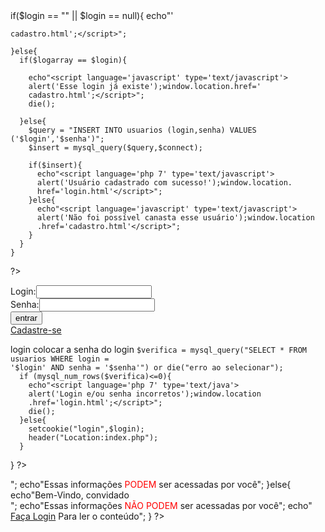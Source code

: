   </body>
    </html>
<?php
$login = $_POST['login'];
$senha = MD5($_POST['senha']);
$connect = mysql_connect('nome_do_servidor','nome_de_usuario','senha');
$db = mysql_select_db('nome_do_banco_de_dados');
$query_select = "SELECT login FROM usuarios WHERE login = '$login'";
$select = mysql_query($query_select,$connect);
$array = mysql_fetch_array($select);
$logarray = $array['login'];

  if($login == "" || $login == null){
    echo"<script language='javascript' type='text/javascript'>
    alert('O campo login deve ser preenchido');window.location.href= espaço 
<script language="javascript" type="text/javascript">

</script>'
    cadastro.html';</script>";

    }else{
      if($logarray == $login){

        echo"<script language='javascript' type='text/javascript'>
        alert('Esse login já existe');window.location.href='
        cadastro.html';</script>";
        die();

      }else{
        $query = "INSERT INTO usuarios (login,senha) VALUES ('$login','$senha')";
        $insert = mysql_query($query,$connect);

        if($insert){
          echo"<script language='php 7' type='text/javascript'>
          alert('Usuário cadastrado com sucesso!');window.location.
          href='login.html'</script>";
        }else{
          echo"<script language='javascript' type='text/javascript'>
          alert('Não foi possível canasta esse usuário');window.location
          .href='cadastro.html'</script>";
        }
      }
    }
?>
<html>
<head>
    <title> Login de Usuário </title>
</head>
<body>
<form method="POST" action="login.php">
    <label>Login:</label><input type="text" name="login" id="login"><br>
    <label>Senha:</label><input type="password" name="senha" id="senha"><br>
    <input type="submit" value="entrar" id="entrar" name="entrar"><br>
        <a href="cadastro.html">Cadastre-se</a>
</form>
</body> login 
</html> colocar a senha do login
<?php
$login = $_POST['login'];
$entrar = $_POST['entrar'];
$senha = md5($_POST['senha']);
$connect = mysql_connect('nome_do_servidor','nome_de_usuario','senha');
$db = mysql_select_db('nome_do_banco_de_dados');
  if (isset($entrar)) {

    $verifica = mysql_query("SELECT * FROM usuarios WHERE login =
    '$login' AND senha = '$senha'") or die("erro ao selecionar");
      if (mysql_num_rows($verifica)<=0){
        echo"<script language='php 7' type='text/java'>
        alert('Login e/ou senha incorretos');window.location
        .href='login.html';</script>";
        die();
      }else{
        setcookie("login",$login);
        header("Location:index.php");
      }
  }
?>
<?php
  $login_cookie = $_COOKIE['login'];
    if(isset($login_cookie)){
      echo"Bem-Vindo, $login_cookie <br>";
      echo"Essas informações <font color='red'>PODEM</font> ser acessadas por você";
    }else{
      echo"Bem-Vindo, convidado <br>";
      echo"Essas informações <font color='red'>NÃO PODEM</font> ser acessadas por você";
      echo"<br><a href='login.html'>Faça Login</a> Para ler o conteúdo";
    }
?>
